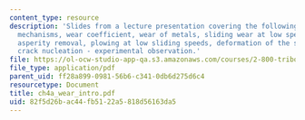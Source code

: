 ```yaml
---
content_type: resource
description: 'Slides from a lecture presentation covering the following topics: Wear
  mechanisms, wear coefficient, wear of metals, sliding wear at low speeds, wear by
  asperity removal, plowing at low sliding speeds, deformation of the surface layer,
  crack nucleation - experimental observation.'
file: https://ol-ocw-studio-app-qa.s3.amazonaws.com/courses/2-800-tribology-fall-2004/82f5d26bac44fb5122a5818d56163da5_ch4a_wear_intro.pdf
file_type: application/pdf
parent_uid: ff28a899-0981-56b6-c341-0db6d275d6c4
resourcetype: Document
title: ch4a_wear_intro.pdf
uid: 82f5d26b-ac44-fb51-22a5-818d56163da5
---
```

